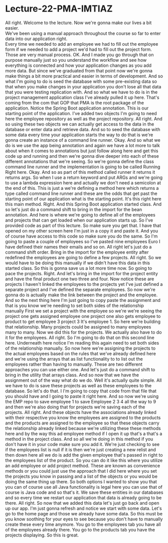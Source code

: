 # Lecture-22-PMA-IMTIAZ
All right.  Welcome to the lecture.  Now we're gonna make our lives a bit easier.  
We've been using a manual approach throughout the course so far to enter data into our application right.  
Every time we needed to add an employee we had to fill out the employee form if we needed to add a project  we'd had to fill out the project form.  Those are very manual process.  OK.  And I made you go through that on purpose manually just so you understand the workflow and see how everything  is connected and how your application changes as you add more data.  But since we've graduated from that point now we're gonna make things a bit more practical and easier  in terms of development.  And so what I'm going to do is seed the database with some pre-existing data so that when you make changes  in your application you don't lose all that data that you were testing replication with.  And so what we have to do is in the project management application class I've already pulled it up here.  That's coming from the com that GOP that PMA is the root package of the application.  Notice the Spring Boot application annotation.  This is our starting point of the application.  I've added two objects I'm going to need here the employee repository as well as the project repository.  All right.  And so using these two objects we can actually get access to the data in the database or enter data  and retrieve data.  And so to seed the database with some data every time your application starts the way to do that is  we're gonna create an instance of a command line runner.  Okay.  And so what we do is we use the app being annotation and again we have a lot more to talk about when  it comes to annotations but just follow along here and get this code up and running and then we're gonna  dive deeper into each of these different annotations that we're seeing.  So we're gonna define the class command line runner and the implementation is going to be called Running  Right here.  Okay.  And so as part of this method called runner it returns it returns args.  So when I use a return keyword and put ARGs and we're going to use a lambda expression here  and actually we don't need a semicolon at the end of this.  This is just a we're defining a method here which returns a type called command line runner and these  are the odds that get past the starting point of our application what is the starting point.  It's this right here this main method.  Right.  And this Spring Boot application started class.  And so let's just do a command shift to bring in the import for the bean annotation.  And here is where we're going to define all of the employees and projects that can get loaded when our  application starts up.  So I've provided code as part of this lecture.  So make sure you get that.  I have that opened on my other screen here I'm just in a copy it and paste it.  And you of course have access to this code so make sure you do the same.  So I'm going to paste a couple of employees so I've pasted nine employees Euro I have defined their  names their emails and so on.  All right let's just do a command shift order.  Bring in the import for the employee entity after redefined the employees are going to define a few  projects.  All right.  So we would have to be doing this manually if we didn't have this data in this started class.  So this is gonna save us a lot more time now.  So going to pace the projects.  Right.  And let's bring in the import for the project entity and have the final product one two three and four.  Now notice these are projects I haven't linked the employees to the projects yet I've just defined a  separate project and I've defined the separate employees.  So now we're gonna do is actually make the link between the project and the employee.  And so the next thing here I'm just going to copy paste the assignment and that is you know we're needing  to set both sides of the relationship manually First we set a project with the employee so we're we're  seeing the project one gets assigned employee one project one also gets employee to product to get employee  3 project 3 It's employee 1.  So here we're building that relationship.  Many projects could be assigned to many employees many to many.  Now we did this for the projects.  We actually also have to do it for the employees.  All right.  So I'm going to do that on this second line here.  Underneath here notice I'm reading this again need to set both sides of the relationship manually.  So now here we're assigning the projects to the actual employees based on the rules that we've already  defined here and we're using the arrays that as list functionality to to list out the employees rather  than having to manually.  These are two different approaches you can use either one.  And let's just do a command shift to bring in the utility that arrays class.  And so now that we have the assignment out of the way what do we do.  Well it's actually quite simple.  All we have to do is save these projects as well as these employees to the database.  So let's do that.  I I'm going to copy that code from that file that you should have and I going to paste it right here.  And so now we're using the EMP repo to save employee 1 to save Employee 2 3 4 all the way to 9 and then  we're also doing that for projects we're saving each of the projects.  All right.  And these objects have the associations already linked with their respective you know the employees  are assigned to the products and the products are assigned to the employee so that these objects carry  the relationship already linked because we're utilizing these these methods here and by the way this  ad employee method if I open it up that's a that's a method in the project class.  And so all we're doing in this method if you don't have it in your code make sure you add it.  We're just checking to see if the employees list is null if it is then we're just creating a new relist  and then down here all we do is add the given employee that's passed in right to the employees list  of the product.  So you can do it like this where you utilize an add employee or add project method.  These are known as convenience methods or you could just use the approach that I did here where you  set the projects you know in passing and a list of the objects or you would be doing the same thing  up there.  So both options I wanted to show you that you can of course use all Java functionality is legal here  you can use that of course is Java code and so that's it.  We save these entities in our databases and so every time we restart our application that data is already  going to be there.  All right.  So now that we added this data let's just go back and open up our app.  I'm just gonna refresh and notice we start with some data.  Let's go to the home page and those we already have some data.  So this must be you know soothing for your eyes to see because you don't have to manually create these  every time anymore.  You go to the employees tab you have all of the employees already there.  You go to the products tab you have the projects displaying.  So this is great.
